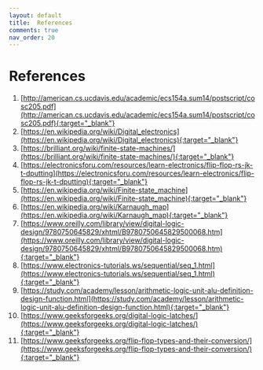 ```yaml
---
layout: default
title:  References
comments: true
nav_order: 20
---
```


# References

1. [http://american.cs.ucdavis.edu/academic/ecs154a.sum14/postscript/cosc205.pdf](http://american.cs.ucdavis.edu/academic/ecs154a.sum14/postscript/cosc205.pdf){:target="_blank"}
2. [https://en.wikipedia.org/wiki/Digital_electronics](https://en.wikipedia.org/wiki/Digital_electronics){:target="_blank"}
3. [https://brilliant.org/wiki/finite-state-machines/](https://brilliant.org/wiki/finite-state-machines/){:target="_blank"}
4. [https://electronicsforu.com/resources/learn-electronics/flip-flop-rs-jk-t-dputting](https://electronicsforu.com/resources/learn-electronics/flip-flop-rs-jk-t-dputting){:target="_blank"}
5. [https://en.wikipedia.org/wiki/Finite-state_machine](https://en.wikipedia.org/wiki/Finite-state_machine){:target="_blank"}
6. [https://en.wikipedia.org/wiki/Karnaugh_map](https://en.wikipedia.org/wiki/Karnaugh_map){:target="_blank"}
7. [https://www.oreilly.com/library/view/digital-logic-design/9780750645829/xhtml/B9780750645829500068.htm](https://www.oreilly.com/library/view/digital-logic-design/9780750645829/xhtml/B9780750645829500068.htm){:target="_blank"}
8. [https://www.electronics-tutorials.ws/sequential/seq_1.html](https://www.electronics-tutorials.ws/sequential/seq_1.html){:target="_blank"}
9. [https://study.com/academy/lesson/arithmetic-logic-unit-alu-definition-design-function.html](https://study.com/academy/lesson/arithmetic-logic-unit-alu-definition-design-function.html){:target="_blank"}
10. [https://www.geeksforgeeks.org/digital-logic-latches/](https://www.geeksforgeeks.org/digital-logic-latches/){:target="_blank"}
11. [https://www.geeksforgeeks.org/flip-flop-types-and-their-conversion/](https://www.geeksforgeeks.org/flip-flop-types-and-their-conversion/){:target="_blank"}

